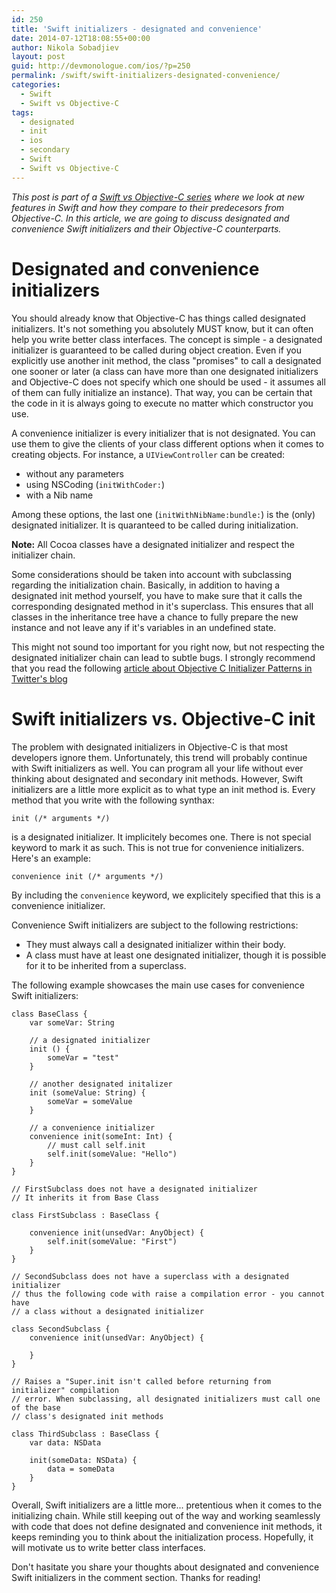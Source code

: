 ```yaml
---
id: 250
title: 'Swift initializers - designated and convenience'
date: 2014-07-12T18:08:55+00:00
author: Nikola Sobadjiev
layout: post
guid: http://devmonologue.com/ios/?p=250
permalink: /swift/swift-initializers-designated-convenience/
categories:
  - Swift
  - Swift vs Objective-C
tags:
  - designated
  - init
  - ios
  - secondary
  - Swift
  - Swift vs Objective-C
---
```

_This post is part of a [Swift vs Objective-C series][Swift vs Objective-C index] where we look at new features in Swift and how they compare to their predecesors from Objective-C.
In this article, we are going to discuss designated and convenience Swift initializers and their Objective-C counterparts._

# Designated and convenience initializers

You should already know that Objective-C has things called designated initializers. It's not something you absolutely MUST know, but it can often help you write better class interfaces.
The concept is simple - a designated initializer is guaranteed to be called during object creation. Even if you explicitly use another init method, the class "promises" to call a designated one sooner or later (a class can have more than one designated initializers and Objective-C does not specify which one should be used - it assumes all of them can fully initialize an instance). That way, you can be certain that the code in it is always going to execute no matter which constructor you use.

A convenience initializer is every initializer that is not designated. You can use them to give the clients of your class different options when it comes to creating objects. For instance, a `UIViewController` can be created:

* without any parameters
* using NSCoding (`initWithCoder:`)
* with a Nib name

Among these options, the last one (`initWithNibName:bundle:`) is the (only) designated initializer. It is quaranteed to be called during initialization.

**Note:** All Cocoa classes have a designated initializer and respect the initializer chain.

Some considerations should be taken into account with subclassing regarding the initialization chain. Basically, in addition to having a designated init method yourself, you have to make sure that it calls the corresponding designated method in it's superclass. This ensures that all classes in the inheritance tree have a chance to fully prepare the new instance and not leave any if it's variables in an undefined state.

This might not sound too important for you right now, but not respecting the designated initializer chain can lead to subtle bugs. I strongly recommend that you read the following [article about Objective C Initializer Patterns in Twitter's blog][Twitter article about initializers]

# Swift initializers vs. Objective-C init

The problem with designated initializers in Objective-C is that most developers ignore them. Unfortunately, this trend will probably continue with Swift initializers as well. You can program all your life without ever thinking about designated and secondary init methods. However, Swift initializers are a little more explicit as to what type an init method is.
Every method that you write with the following synthax:

	init (/* arguments */)

is a designated initializer. It implicitely becomes one. There is not special keyword to mark it as such. This is not true for convenience initializers. Here's an example:

	convenience init (/* arguments */)

By including the `convenience` keyword, we explicitely specified that this is a convenience initializer.

Convenience Swift initializers are subject to the following restrictions:

* They must always call a designated initializer within their body.
* A class must have at least one designated initializer, though it is possible for it to be inherited from a superclass.

The following example showcases the main use cases for convenience Swift initializers:

	class BaseClass {
    	var someVar: String

    	// a designated initializer
    	init () {
        	someVar = "test"
    	}

    	// another designated initalizer
    	init (someValue: String) {
        	someVar = someValue
    	}

    	// a convenience initializer
    	convenience init(someInt: Int) {
        	// must call self.init
       		self.init(someValue: "Hello")
    	}
	}

	// FirstSubclass does not have a designated initializer
	// It inherits it from Base Class

	class FirstSubclass : BaseClass {

    	convenience init(unsedVar: AnyObject) {
        	self.init(someValue: "First")
    	}
	}

	// SecondSubclass does not have a superclass with a designated initializer
	// thus the following code with raise a compilation error - you cannot have
	// a class without a designated initializer

	class SecondSubclass {
    	convenience init(unsedVar: AnyObject) {

    	}
	}

	// Raises a "Super.init isn't called before returning from initializer" compilation
	// error. When subclassing, all designated initializers must call one of the base
	// class's designated init methods

	class ThirdSubclass : BaseClass {
    	var data: NSData

    	init(someData: NSData) {
        	data = someData
    	}
	}

Overall, Swift initializers are a little more... pretentious when it comes to the initializing chain. While still keeping out of the way and working seamlessly with code that does not define designated and convenience init methods, it keeps reminding you to think about the initialization process. Hopefully, it will motivate us to write better class interfaces.

Don't hasitate you share your thoughts about designated and convenience Swift initializers in the comment section.
Thanks for reading!

[Swift vs Objective-C index]: http://devmonologue.com/ios/swift/swift-vs-objective-c/
[Twitter article about initializers]: https://blog.twitter.com/2014/how-to-objective-c-initializer-patterns
